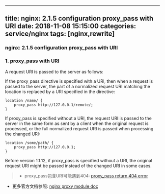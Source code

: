 
---
title: nginx: 2.1.5 configuration proxy_pass with URI
date: 2018-11-08 15:15:00
categories: service/nginx
tags: [nginx,rewrite]
---
### nginx: 2.1.5 configuration proxy_pass with URI

### 1. proxy_pass with URI
A request URI is passed to the server as follows:

If the proxy_pass directive is specified with a URI, then when a request is passed to the server, the part of a normalized request URI matching the location is replaced by a URI specified in the directive:
```
location /name/ {
    proxy_pass http://127.0.0.1/remote/;
}
```

If proxy_pass is specified without a URI, the request URI is passed to the server in the same form as sent by a client when the original request is processed, or the full normalized request URI is passed when processing the changed URI:
```
location /some/path/ {
    proxy_pass http://127.0.0.1;
}
```
Before version 1.1.12, if proxy_pass is specified without a URI, the original request URI might be passed instead of the changed URI in some cases.

> - proxy_pass包含URI可能遇到404: [proxy_pass return 404 error](http://stackoverflow.com/questions/16157893/nginx-proxy-pass-404-error-dont-understand-why)
- 更多官方文档参照: [nginx proxy module doc](http://nginx.org/en/docs/http/ngx_http_proxy_module.html#proxy_pass)